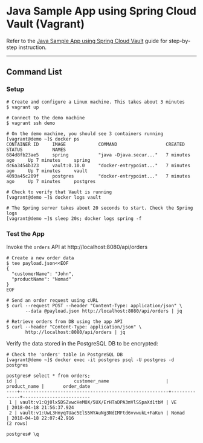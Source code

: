 # Java Sample App using Spring Cloud Vault (Vagrant)

Refer to the [Java Sample App using Spring Cloud Vault](https://learn.hashicorp.com/vault/developer/eaas-spring-demo) guide for step-by-step instruction.

----


## Command List

### Setup

```shell
# Create and configure a Linux machine. This takes about 3 minutes
$ vagrant up

# Connect to the demo machine
$ vagrant ssh demo

# On the demo machine, you should see 3 containers running
[vagrant@demo ~]$ docker ps
CONTAINER ID     IMAGE            COMMAND                  CREATED           STATUS           NAMES
684d8fb23ae5     spring           "java -Djava.secur..."   7 minutes ago     Up 7 minutes     spring
dc6a3454b323     vault:0.10.0     "docker-entrypoint..."   7 minutes ago     Up 7 minutes     vault
4093a45c209f     postgres         "docker-entrypoint..."   7 minutes ago     Up 7 minutes     postgres

# Check to verify that Vault is running
[vagrant@demo ~]$ docker logs vault

# The Spring server takes about 20 seconds to start. Check the Spring logs
[vagrant@demo ~]$ sleep 20s; docker logs spring -f
```

### Test the App

Invoke the `orders` API at http://localhost:8080/api/orders

```shell
# Create a new order data
$ tee payload.json<<EOF
{
  "customerName": "John",
  "productName": "Nomad"
}
EOF

# Send an order request using cURL
$ curl --request POST --header "Content-Type: application/json" \
       --data @payload.json http://localhost:8080/api/orders | jq

# Retrieve orders from DB using the app API
$ curl --header "Content-Type: application/json" \
       http://localhost:8080/api/orders | jq
```

Verify the data stored in the PostgreSQL DB to be encrypted:

```shell
# Check the 'orders' table in PostgreSQL DB
[vagrant@demo ~]$ docker exec -it postgres psql -U postgres -d postgres

postgres# select * from orders;
id |                     customer_name                     | product_name |       order_date
----+-------------------------------------------------------+--------------+-------------------------
 1 | vault:v1:Qj0lx5DSZvwcHeMOX/5UX/ErHTaDPA3mVlSSpaXd1tbM | VE           | 2018-04-18 21:56:37.924
 2 | vault:v1:UwL3HnyqTUac5ElS5WYAuNg3NdIMFtd6vvwukL+FaKun | Nomad        | 2018-04-18 22:07:42.916
(2 rows)

postgres# \q
```
